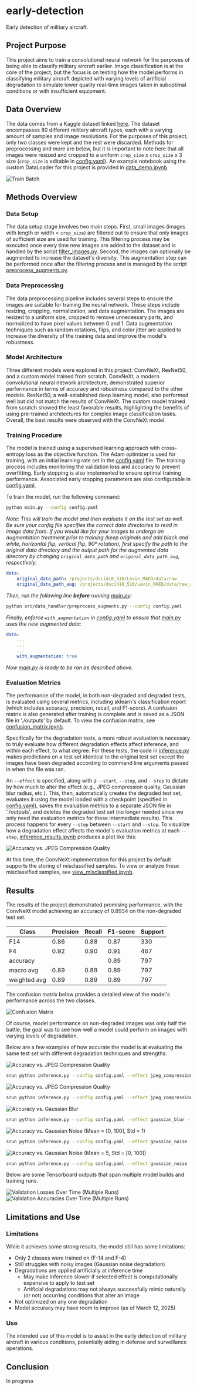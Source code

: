 # early-detection
Early detection of military aircraft.

## Project Purpose
This project aims to train a convolutional neural network for the purposes of being able to classify military aircraft earlier. Image classification is at the core of the project, but the focus is on testing how the model performs in classifying military aircraft depicted with varying levels of artificial degradation to simulate lower quality real-time images taken in suboptimal conditions or with insufficient equipment.

## Data Overview
The data comes from a Kaggle dataset linked [here](https://www.kaggle.com/datasets/a2015003713/militaryaircraftdetectiondataset?resource=download). The dataset encompasses 80 different military aircraft types, each with a varying amount of samples and image resolutions. For the purposes of this project, only two classes were kept and the rest were discarded. Methods for preprocessing and more are below, but it is important to note here that all images were resized and cropped to a uniform `crop_size` x `crop_size` x 3 size (`crop_size` is editable in [config.yaml](config.yaml)). An example notebook using the custom DataLoader for this project is provided in [data_demo.ipynb](notebooks/data_demo.ipynb).

![Train Batch](assets/train_batch.png)

## Methods Overview
### Data Setup
The data setup stage involves two main steps. First, small images (images with length or width < `crop_size`) are filtered out to ensure that only images of sufficient size are used for training. This filtering process may be executed once every time new images are added to the dataset and is handled by the script [filter_images.py](src/data_handler/filter_images.py). Second, the images can optionally be augmented to increase the dataset's diversity. This augmentation step can be performed once after the filtering process and is managed by the script [preprocess_augments.py](src/data_handler/preprocess_augments.py).

### Data Preprocessing
The data preprocessing pipeline includes several steps to ensure the images are suitable for training the neural network. These steps include resizing, cropping, normalization, and data augmentation. The images are resized to a uniform size, cropped to remove unnecessary parts, and normalized to have pixel values between 0 and 1. Data augmentation techniques such as random rotations, flips, and color jitter are applied to increase the diversity of the training data and improve the model's robustness.

### Model Architecture
Three different models were explored in this project: ConvNeXt, ResNet50, and a custom model trained from scratch. ConvNeXt, a modern convolutional neural network architecture, demonstrated superior performance in terms of accuracy and robustness compared to the other models. ResNet50, a well-established deep learning model, also performed well but did not match the results of ConvNeXt. The custom model trained from scratch showed the least favorable results, highlighting the benefits of using pre-trained architectures for complex image classification tasks. Overall, the best results were observed with the ConvNeXt model.

### Training Procedure
The model is trained using a supervised learning approach with cross-entropy loss as the objective function. The Adam optimizer is used for training, with an initial learning rate set in the [config.yaml](config.yaml) file. The training process includes monitoring the validation loss and accuracy to prevent overfitting. Early stopping is also implemented to ensure optimal training performance. Associated early stopping parameters are also configurable in [config.yaml](config.yaml).

To train the model, run the following command:
```bash
python main.py --config config.yaml
```

*Note: This will train the model and then evaluate it on the test set as well. Be sure your config file specifies the correct data directories to read in image data from. If you would like for your images to undergo an augmentation treatment prior to training (keep originals and add black and white, horizontal flip, vertical flip, 90º rotation), first specify the path to the original data directory and the output path for the augmented data directory by changing `original_data_path` and `original_data_path_aug`, respectively.*
```yaml
data:
    original_data_path: /projects/dsci410_510/Levin_MAED/data/raw
    original_data_path_aug: /projects/dsci410_510/Levin_MAED/data/raw_aug
```

*Then, run the following line **before** running [main.py](main.py):*
```bash
python src/data_handler/preprocess_augments.py --config config.yaml
```

*Finally, enforce `with_augmentation` in [config.yaml](config.yaml) to ensure that [main.py](main.py) uses the new augmented data:*
```yaml
data:
    ...
    ...
    ...
    with_augmentation: true
```

*Now [main.py](main.py) is ready to be ran as described above.*

### Evaluation Metrics
The performance of the model, in both non-degraded and degraded tests, is evaluated using several metrics, including sklearn's classification report (which includes accuracy, precision, recall, and F1-score). A confusion matrix is also generated after training is complete and is saved as a JSON file in './outputs' by default. To view the confusion matrix, see [confusion_matrix.ipynb](notebooks/confusion_matrix.ipynb).

Specifically for the degradation tests, a more robust evaluation is necessary to truly evaluate how different degradation effects affect inference, and within each effect, to what degree. For these tests, the code in [inference.py](inference.py) makes predictions on a test set identical to the original test set except the images have been degraded according to command line arguments passed in when the file was ran.

An `--effect` is specified, along with a `--start`, `--stop`, and `--step` to dictate by how much to alter the effect (e.g., JPEG compression quality, Gaussian blur radius, etc.). This, then, automatically creates the degraded test set, evaluates it using the model loaded with a checkpoint (specified in [config.yaml](config.yaml)), saves the evaluation metrics to a separate JSON file in './outputs', and deletes the degraded test set (no longer needed since we only need the evaluation metrics for these intermediate results). This process happens for every `--step` between `--start` and `--stop`. To visualize how a degradation effect affects the model's evaluation metrics at each `--step`, [inference_results.ipynb](notebooks/inference_results.ipynb) produces a plot like this:

![Accuracy vs. JPEG Compression Quality](assets/acc_effect_graphs/jpeg_compression_quality_1.0_81.0_5_0.8934.png)

At this time, the ConvNeXt implementation for this project by default supports the storing of misclassified samples. To view or analyze these misclassified samples, see [view_misclassified.ipynb](notebooks/view_misclassified.ipynb).

## Results
The results of the project demonstrated promising performance, with the ConvNeXt model achieving an accuracy of 0.8934 on the non-degraded test set.

| Class       | Precision | Recall | F1-score | Support |
| ----------- | --------- | ------ | -------- | ------- |
| F14         | 0.86      | 0.88   | 0.87     | 330     |
| F4          | 0.92      | 0.90   | 0.91     | 467     |
| accuracy    |           |        | 0.89     | 797     |
| macro avg   | 0.89      | 0.89   | 0.89     | 797     |
| weighted avg| 0.89      | 0.89   | 0.89     | 797     |

The confusion matrix below provides a detailed view of the model's performance across the two classes.

![Confusion Matrix](assets/confusion_matrix_0.8934.png)

Of course, model performance on non-degraded images was only half the battle; the goal was to see how well a model could perform on images with varying levels of degradation.

Below are a few examples of how accurate the model is at evaluating the same test set with different degradation techniques and strengths:

![Accuracy vs. JPEG Compression Quality](assets/acc_effect_graphs/jpeg_compression_quality_1.0_81.0_5_0.8934.png)
```bash
srun python inference.py --config config.yaml --effect jpeg_compression --start 1 --stop 81 --step 20 --input_dir /projects/dsci410_510/Levin_MAED/data/split_aug/test --output_dir /projects/dsci410_510/Levin_MAED/data/test_degraded2 --parameter_name "JPEG Compression Quality"
```

![Accuracy vs. JPEG Compression Quality](assets/acc_effect_graphs/jpeg_compression_quality_1.0_21.0_11_0.8934.png)
```bash
srun python inference.py --config config.yaml --effect jpeg_compression --start 1 --stop 21 --step 2 --input_dir /projects/dsci410_510/Levin_MAED/data/split_aug/test --output_dir /projects/dsci410_510/Levin_MAED/data/test_degraded2 --parameter_name "JPEG Compression Quality"
```

![Accuracy vs. Gaussian Blur](assets/acc_effect_graphs/gaussian_blur_1.0_5.0_5_0.8934.png)
```bash
srun python inference.py --config config.yaml --effect gaussian_blur --start 1 --stop 5 --step 1 --input_dir /projects/dsci410_510/Levin_MAED/data/split_aug/test --output_dir /projects/dsci410_510/Levin_MAED/data/test_degraded2 --parameter_name "Gaussian Blur"
```

![Accuracy vs. Gaussian Noise (Mean = [0, 100], Std = 1)](assets/acc_effect_graphs/gaussian_noise_(mean_=_[0,_100],_std_=_1)__0.0_100.0_11_0.8934.png)
```bash
srun python inference.py --config config.yaml --effect gaussian_noise --start 0 --stop 100 --step 10 --input_dir /projects/dsci410_510/Levin_MAED/data/split_aug/test --output_dir /projects/dsci410_510/Levin_MAED/data/test_degraded2  --parameter_name "Gaussian Noise (Mean = [0, 100], Std = 1)" --gaussian_noise_std 1
```

![Accuracy vs. Gaussian Noise (Mean = 5, Std = [0, 100])](assets/acc_effect_graphs/gaussian_noise_(mean_=_5,_std_=_[0,_100])__0.0_100.0_6_0.8934.png)
```bash
srun python inference.py --config config.yaml --effect gaussian_noise --start 0 --stop 100 --step 20 --input_dir /projects/dsci410_510/Levin_MAED/data/split_aug/test --output_dir /projects/dsci410_510/Levin_MAED/data/test_degraded2  --parameter_name "Gaussian Noise (Mean = 2, Std = [0, 50]) " --gaussian_noise_mean 5
```

Below are some Tensorboard outputs that span multiple model builds and training runs.

![Validation Losses Over Time (Multiple Runs)](assets/validation_loss_graph.png)
![Validation Accuracies Over Time (Multiple Runs)](assets/validation_accuracy_graph.png)

## Limitations and Use
### Limitations
While it achieves some strong results, the model still has some limitations:
* Only 2 classes were trained on (F-14 and F-4)
* Still struggles with noisy images (Gaussian noise degradation)
* Degradations are applied artificially at inference time
    * May make inference slower if selected effect is computationally expensive to apply to test set
    * Artificial degradations may not always successfully mimic naturally (or not) occurring conditions that alter an image
* Not optimized on any one degradation
* Model accuracy may have room to improve (as of March 12, 2025)

### Use
The intended use of this model is to assist in the early detection of military aircraft in various conditions, potentially aiding in defense and surveillance operations.

## Conclusion
In progress